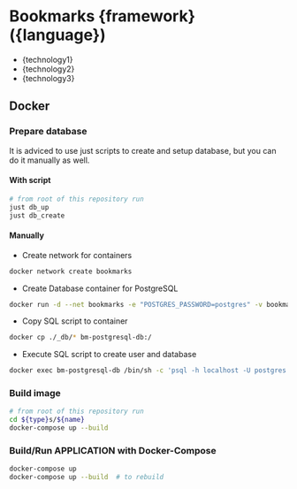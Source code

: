 # Bookmarks {framework} ({language})

- {technology1}
- {technology2}
- {technology3}

## Docker

### Prepare database

It is adviced to use just scripts to create and setup database, but you can do it manually as well.

#### With script

```bash
# from root of this repository run
just db_up
just db_create
```

#### Manually

- Create network for containers

```bash
docker network create bookmarks
```

- Create Database container for PostgreSQL

```bash
docker run -d --net bookmarks -e "POSTGRES_PASSWORD=postgres" -v bookmarks-db-data:/var/lib/postgresql/data --name bm-postgresql-db -p 5432:5432 postgres:latest
```

- Copy SQL script to container

```bash
docker cp ./_db/* bm-postgresql-db:/
```

- Execute SQL script to create user and database

```bash
docker exec bm-postgresql-db /bin/sh -c 'psql -h localhost -U postgres -a -f /create_db.sql > /tmp/user_create.log 2>&1'
```

### Build image

```bash
# from root of this repository run
cd ${type}s/${name}
docker-compose up --build
```

### Build/Run APPLICATION with Docker-Compose

```bash
docker-compose up
docker-compose up --build  # to rebuild
```
